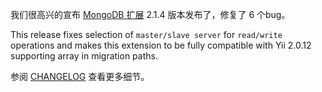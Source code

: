 我们很高兴的宣布 [MongoDB 扩展](https://github.com/yiisoft/yii2-mongodb) 2.1.4 版本发布了，修复了 6 个bug。

This release fixes selection of `master/slave server` for `read/write` operations and makes this extension to be fully compatible with Yii 2.0.12 supporting array in migration paths.

参阅 [CHANGELOG](https://github.com/yiisoft/yii2-mongodb/blob/2.1.4/CHANGELOG.md) 查看更多细节。
